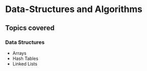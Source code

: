 # Data-Structures and Algorithms

## Topics covered

### Data Structures
- Arrays
- Hash Tables
- Linked Lists